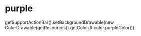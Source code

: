 # purple
getSupportActionBar().setBackgroundDrawable(new ColorDrawable(getResources().getColor(R.color.purpleColor)));
